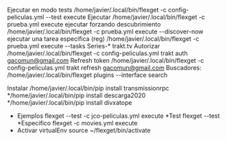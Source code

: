 
Ejecutar en modo tests
	/home/javier/.local/bin/flexget -c config-peliculas.yml --test execute
Ejecutar
	/home/javier/.local/bin/flexget -c prueba.yml execute
ejecutar forzando descubrimiento
	/home/javier/.local/bin/flexget -c prueba.yml execute --discover-now
ejecutar una tarea especifica (reg)
	/home/javier/.local/bin/flexget -c prueba.yml execute --tasks Series-*
trakt.tv
	Autorizar
		/home/javier/.local/bin/flexget -c config-peliculas.yml trakt auth gacomun@gmail.com
	Refresh token
		/home/javier/.local/bin/flexget -c config-peliculas.yml trakt refresh gacomun@gmail.com
Buscadores:
	/home/javier/.local/bin/flexget plugins --interface search

Instalar
	/home/javier/.local/bin/pip install transmissionrpc
	*/home/javier/.local/bin/pip install descarga2020
	*/home/javier/.local/bin/pip install divxatope

* Ejemplos
	flexget --test -c jco-peliculas.yml execute
*Test
	flexget --test
*Especifico
	flexget -c movies.yml execute
* Activar virtualEnv
	source ~/flexget/bin/activate